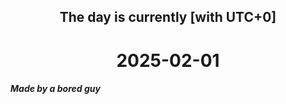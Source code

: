 <h2 align=center>The day is currently [with UTC+0]</h2>
<h1 align=center><!--TIME BEGIN-->2025-02-01<!--TIME END--></h1>
<h5>Made by a bored guy</h5>
